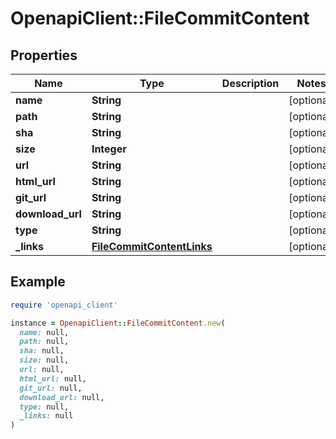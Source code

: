 # OpenapiClient::FileCommitContent

## Properties

| Name | Type | Description | Notes |
| ---- | ---- | ----------- | ----- |
| **name** | **String** |  | [optional] |
| **path** | **String** |  | [optional] |
| **sha** | **String** |  | [optional] |
| **size** | **Integer** |  | [optional] |
| **url** | **String** |  | [optional] |
| **html_url** | **String** |  | [optional] |
| **git_url** | **String** |  | [optional] |
| **download_url** | **String** |  | [optional] |
| **type** | **String** |  | [optional] |
| **_links** | [**FileCommitContentLinks**](FileCommitContentLinks.md) |  | [optional] |

## Example

```ruby
require 'openapi_client'

instance = OpenapiClient::FileCommitContent.new(
  name: null,
  path: null,
  sha: null,
  size: null,
  url: null,
  html_url: null,
  git_url: null,
  download_url: null,
  type: null,
  _links: null
)
```


